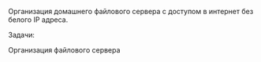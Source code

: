 
Организация домашнего файлового сервера с доступом в интернет без белого IP адреса. 


Задачи: 

Организация файлового сервера 
